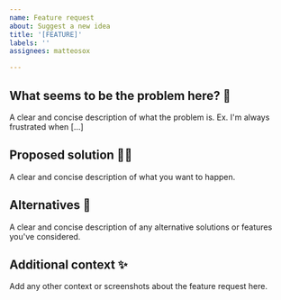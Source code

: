 ```yaml
---
name: Feature request
about: Suggest a new idea
title: '[FEATURE]'
labels: ''
assignees: matteosox

---
```


## What seems to be the problem here? 🐛
A clear and concise description of what the problem is. Ex. I'm always frustrated when [...]

## Proposed solution 👩‍💻
A clear and concise description of what you want to happen.

## Alternatives 🚧
A clear and concise description of any alternative solutions or features you've considered.

## Additional context ✨
Add any other context or screenshots about the feature request here.
